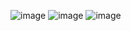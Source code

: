 ![image](https://github.com/geuning/Algorithm/assets/96937623/a11df1b5-9afc-4c2b-8257-ba955d15e529)
![image](https://github.com/geuning/Algorithm/assets/96937623/84a183f3-7dca-40ed-b1b2-2130c6f45275)
![image](https://github.com/geuning/Algorithm/assets/96937623/2b764938-12a0-4db0-9a27-fb3d9fe1f48d)
